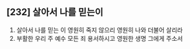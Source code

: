 ## [232] 살아서 나를 믿는이

1) 살아서 나를 믿는 이 영원히 죽지 않으리 영원히 나와 더불어 살리라
2) 부활한 우리 주 예수 모든 죄 용서하시고 영원한 생명 그에게 주소서
